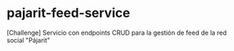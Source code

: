 # pajarit-feed-service
[Challenge] Servicio con endpoints CRUD para la gestión de feed de la red social "Pájarit"
